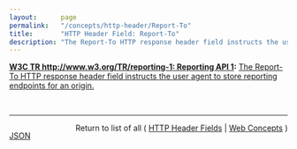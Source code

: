 ```yaml
---
layout:      page
permalink:   "/concepts/http-header/Report-To"
title:       "HTTP Header Field: Report-To"
description: "The Report-To HTTP response header field instructs the user agent to store reporting endpoints for an origin."
---
```


**[W3C TR http://www.w3.org/TR/reporting-1: Reporting API 1](/specs/W3C/TR/reporting-1 "This document defines a generic reporting framework which allows web developers to associate a set of named reporting endpoints with an origin. Various platform features (like Content Security Policy, Network Error Reporting, and others) will use these endpoints to deliver feature-specific reports in a consistent manner."):** [The Report-To HTTP response header field instructs the user agent to store reporting endpoints for an origin.](http://www.w3.org/TR/reporting-1/#header "Read documentation for HTTP Header Field &#34;Report-To&#34;")

<br/>
<hr/>

<p style="float : left"><a href="./Report-To.json" title="JSON representing this particular Web Concept value">JSON</a></p>
<p style="text-align: right">Return to list of all ( <a href="../http-headers">HTTP Header Fields</a> | <a href="../">Web Concepts</a> )</p>
